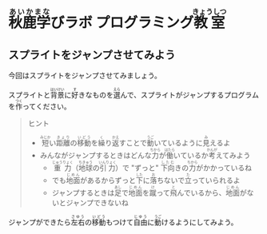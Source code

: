 # <ruby>秋鹿学<rt>あいかまな</rt></ruby>びラボ プログラミング<ruby>教室<rt>きょうしつ</rt></ruby>
## スプライトをジャンプさせてみよう

今回はスプライトをジャンプさせてみましょう。

スプライトと<ruby>背景<rt>はいけい</rt></ruby>に<ruby>好<rt>す</rt></ruby>きなものを<ruby>選<rt>えら</rt></ruby>んで、スプライトがジャンプするプログラムを<ruby>作<rt>つく</rt></ruby>ってください。

> ヒント
>
> - <ruby>短<rt>みじか</rt></ruby>い<ruby>距離<rt>きょり</rt></ruby>の<ruby>移動<rt>いどう</rt></ruby>を<ruby>繰<rt>く</rt></ruby>り<ruby>返<rt>かえ</rt></ruby>すことで<ruby>動<rt>うご</rt></ruby>いているように<ruby>見<rt>み</rt></ruby>えるよ
> - みんながジャンプするときはどんな<ruby>力<rt>ちから</rt></ruby>が<ruby>働<rt>はたら</rt></ruby>いているか<ruby>考<rt>かんが</rt></ruby>えてみよう
>   * <ruby>重力<rt>じゅうりょく</rt></ruby>（<ruby>地球<rt>ちきゅう</rt></ruby>の<ruby>引力<rt>いんりょく</rt></ruby>）で "ずっと" <ruby>下向<rt>したむ</rt></ruby>きの<ruby>力<rt>ちから</rt></ruby>がかかっているね
>   * でも<ruby>地面<rt>じめん</rt></ruby>があるからずっと<ruby>下<rt>した</rt></ruby>に<ruby>落<rt>お</rt></ruby>ちないで<ruby>立<rt>た</rt></ruby>っていられるよ
>   * ジャンプするときは<ruby>足<rt>あし</rt></ruby>で<ruby>地面<rt>じめん</rt></ruby>を<ruby>蹴<rt>け</rt></ruby>って<ruby>飛<rt>と</rt></ruby>んでいるから、<ruby>地面<rt>じめん</rt></ruby>がないとジャンプできないね


ジャンプができたら<ruby>左右<rt>さゆう</rt></ruby>の<ruby>移動<rt>いどう</rt></ruby>もつけて<ruby>自由<rt>じゆう</rt></ruby>に<ruby>動<rt>うご</rt></ruby>けるようにしてみよう。

